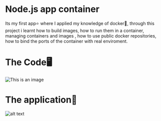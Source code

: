# Node.js app container
Its my first app⭐ where I applied my knowledge of docker🐋, 
through this project i learnt how to build images, how to run them in a container, managing containers and images , how to use public docker repositories, how to bind the ports of the container with real enviroment.

# The Code🖥️

![This is an image](https://ibb.co/MMTJynj)

# The application💫

![alt text](https://i.ibb.co/7RHq9yk/image.png)
